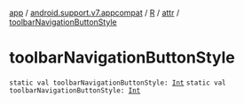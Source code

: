 [app](../../../index.md) / [android.support.v7.appcompat](../../index.md) / [R](../index.md) / [attr](index.md) / [toolbarNavigationButtonStyle](.)

# toolbarNavigationButtonStyle

`static val toolbarNavigationButtonStyle: `[`Int`](https://kotlinlang.org/api/latest/jvm/stdlib/kotlin/-int/index.html)
`static val toolbarNavigationButtonStyle: `[`Int`](https://kotlinlang.org/api/latest/jvm/stdlib/kotlin/-int/index.html)